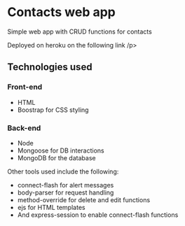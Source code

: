 <h1>Contacts web app </h1>

<p>Simple web app with CRUD functions for contacts</p>
<p>Deployed on heroku on the following <a src="https://fierce-journey-30262.herokuapp.com/contacts">link</a> /p>

<h2> Technologies used </h2>

<h3> Front-end </h3>

<ul>
  <li> 
    HTML
  </li>
  <li>
    Boostrap for CSS styling
  </li>
</ul>

<h3> Back-end </h3>

<ul>
  <li> 
    Node
  </li>
  <li>
    Mongoose for DB interactions
  </li>
  <li>
    MongoDB for the database
  </li>
</ul>

<p>Other tools used include the following: </p>

<ul>
  <li> 
    connect-flash for alert messages
  </li>
  <li>
    body-parser for request handling
  </li>
  <li>
    method-override for delete and edit functions
  </li>
  <li>
    ejs for HTML templates
  </li>
  <li>
    And express-session to enable connect-flash functions
  </li>
</ul>
